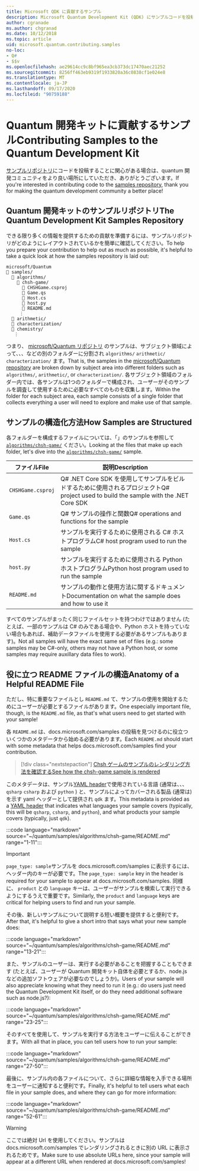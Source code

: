 ```yaml
---
title: Microsoft QDK に貢献するサンプル
description: Microsoft Quantum Development Kit (QDK) にサンプルコードを投稿する方法について説明します。
author: cgranade
ms.author: chgranad
ms.date: 10/12/2018
ms.topic: article
uid: microsoft.quantum.contributing.samples
no-loc:
- Q#
- $$v
ms.openlocfilehash: ae29614cc9c8bf965ea3cb373dc17470aec21252
ms.sourcegitcommit: 8256ff463eb9319f1933820a36c0838cf1e024e8
ms.translationtype: MT
ms.contentlocale: ja-JP
ms.lasthandoff: 09/17/2020
ms.locfileid: "90759188"
---
```

# <a name="contributing-samples-to-the-quantum-development-kit"></a><span data-ttu-id="8cde8-103">Quantum 開発キットに貢献するサンプル</span><span class="sxs-lookup"><span data-stu-id="8cde8-103">Contributing Samples to the Quantum Development Kit</span></span>

<span data-ttu-id="8cde8-104">[サンプルリポジトリ](https://github.com/Microsoft/Quantum)にコードを投稿することに関心がある場合は、quantum 開発コミュニティをより良い場所にしていただき、ありがとうございます。</span><span class="sxs-lookup"><span data-stu-id="8cde8-104">If you're interested in contributing code to the [samples repository](https://github.com/Microsoft/Quantum), thank you for making the quantum development community a better place!</span></span>

## <a name="the-quantum-development-kit-samples-repository"></a><span data-ttu-id="8cde8-105">Quantum 開発キットのサンプルリポジトリ</span><span class="sxs-lookup"><span data-stu-id="8cde8-105">The Quantum Development Kit Samples Repository</span></span>

<span data-ttu-id="8cde8-106">できる限り多くの情報を提供するための貢献を準備するには、サンプルリポジトリがどのようにレイアウトされているかを簡単に確認してください。</span><span class="sxs-lookup"><span data-stu-id="8cde8-106">To help you prepare your contribution to help out as much as possible, it's helpful to take a quick look at how the samples repository is laid out:</span></span>

```plaintext
microsoft/Quantum
📁 samples/
  📁 algorithms/
    📁 chsh-game/
      📝 CHSHGame.csproj
      📝 Game.qs
      📝 Host.cs
      📝 host.py
      📝 README.md
     ⋮
  📁 arithmetic/
  📁 characterization/
  📁 chemistry/
   ⋮
```

<span data-ttu-id="8cde8-107">つまり、 [microsoft/Quantum リポジトリ](https://github.com/microsoft/Quantum) のサンプルは、サブジェクト領域によって、、、などの別のフォルダーに分割され `algorithms/` `arithmetic/` `characterization/` ます。</span><span class="sxs-lookup"><span data-stu-id="8cde8-107">That is, the samples in the [microsoft/Quantum repository](https://github.com/microsoft/Quantum) are broken down by subject area into different folders such as `algorithms/`, `arithmetic/`, or `characterization/`.</span></span>
<span data-ttu-id="8cde8-108">各サブジェクト領域のフォルダー内では、各サンプルは1つのフォルダーで構成され、ユーザーがそのサンプルを調査して使用するために必要なすべてのものを収集します。</span><span class="sxs-lookup"><span data-stu-id="8cde8-108">Within the folder for each subject area, each sample consists of a single folder that collects everything a user will need to explore and make use of that sample.</span></span>

## <a name="how-samples-are-structured"></a><span data-ttu-id="8cde8-109">サンプルの構造化方法</span><span class="sxs-lookup"><span data-stu-id="8cde8-109">How Samples are Structured</span></span>

<span data-ttu-id="8cde8-110">各フォルダーを構成するファイルについては、「」のサンプルを参照して [`algorithms/chsh-game/`](https://github.com/microsoft/Quantum/tree/main/samples/algorithms/chsh-game) ください。</span><span class="sxs-lookup"><span data-stu-id="8cde8-110">Looking at the files that make up each folder, let's dive into the [`algorithms/chsh-game/`](https://github.com/microsoft/Quantum/tree/main/samples/algorithms/chsh-game) sample.</span></span>

| <span data-ttu-id="8cde8-111">ファイル</span><span class="sxs-lookup"><span data-stu-id="8cde8-111">File</span></span>              | <span data-ttu-id="8cde8-112">説明</span><span class="sxs-lookup"><span data-stu-id="8cde8-112">Description</span></span>                                                |
|-------------------|------------------------------------------------------------|
| `CHSHGame.csproj` | <span data-ttu-id="8cde8-113">Q# .NET Core SDK を使用してサンプルをビルドするために使用されるプロジェクト</span><span class="sxs-lookup"><span data-stu-id="8cde8-113">Q# project used to build the sample with the .NET Core SDK</span></span> |
| `Game.qs`         | <span data-ttu-id="8cde8-114">Q# サンプルの操作と関数</span><span class="sxs-lookup"><span data-stu-id="8cde8-114">Q# operations and functions for the sample</span></span>                 |
| `Host.cs`         | <span data-ttu-id="8cde8-115">サンプルを実行するために使用される C# ホストプログラム</span><span class="sxs-lookup"><span data-stu-id="8cde8-115">C# host program used to run the sample</span></span>                     |
| `host.py`         | <span data-ttu-id="8cde8-116">サンプルを実行するために使用される Python ホストプログラム</span><span class="sxs-lookup"><span data-stu-id="8cde8-116">Python host program used to run the sample</span></span>                 |
| `README.md`       | <span data-ttu-id="8cde8-117">サンプルの動作と使用方法に関するドキュメント</span><span class="sxs-lookup"><span data-stu-id="8cde8-117">Documentation on what the sample does and how to use it</span></span>    |

<span data-ttu-id="8cde8-118">すべてのサンプルがまったく同じファイルセットを持つわけではありません (たとえば、一部のサンプルは C# のみである場合や、Python ホストを持っていない場合もあれば、補助データファイルを使用する必要があるサンプルもあります)。</span><span class="sxs-lookup"><span data-stu-id="8cde8-118">Not all samples will have the exact same set of files (e.g.: some samples may be C#-only, others may not have a Python host, or some samples may require auxillary data files to work).</span></span>

## <a name="anatomy-of-a-helpful-readme-file"></a><span data-ttu-id="8cde8-119">役に立つ README ファイルの構造</span><span class="sxs-lookup"><span data-stu-id="8cde8-119">Anatomy of a Helpful README File</span></span>

<span data-ttu-id="8cde8-120">ただし、特に重要なファイルとし `README.md` て、サンプルの使用を開始するためにユーザーが必要とするファイルがあります。</span><span class="sxs-lookup"><span data-stu-id="8cde8-120">One especially important file, though, is the `README.md` file, as that's what users need to get started with your sample!</span></span>

<span data-ttu-id="8cde8-121">各 `README.md` は、docs.microsoft.com/samples の投稿を見つけるのに役立ついくつかのメタデータから始める必要があります。</span><span class="sxs-lookup"><span data-stu-id="8cde8-121">Each `README.md` should start with some metadata that helps docs.microsoft.com/samples find your contribution.</span></span>

> [!div class="nextstepaction"]
> [<span data-ttu-id="8cde8-122">Chsh ゲームのサンプルのレンダリング方法を確認する</span><span class="sxs-lookup"><span data-stu-id="8cde8-122">See how the chsh-game sample is rendered</span></span>](https://docs.microsoft.com/samples/microsoft/quantum/validating-quantum-mechanics/)

<span data-ttu-id="8cde8-123">このメタデータは、サンプル[YAML header](https://dotnet.github.io/docfx/spec/docfx_flavored_markdown.html#yaml-header)で使用されている言語 (通常は、、、 `qsharp` `csharp` および `python` ) と、サンプルによってカバーされる製品 (通常は) を示す yaml ヘッダーとして提供され `qdk` ます。</span><span class="sxs-lookup"><span data-stu-id="8cde8-123">This metadata is provided as a [YAML header](https://dotnet.github.io/docfx/spec/docfx_flavored_markdown.html#yaml-header) that indicates what languages your sample covers (typically, this will be `qsharp`, `csharp`, and `python`), and what products your sample covers (typically, just `qdk`).</span></span>

:::code language="markdown" source="~/quantum/samples/algorithms/chsh-game/README.md" range="1-11":::

> [!IMPORTANT]
> <span data-ttu-id="8cde8-124">`page_type: sample`サンプルを docs.microsoft.com/samples に表示するには、ヘッダー内のキーが必要です。</span><span class="sxs-lookup"><span data-stu-id="8cde8-124">The `page_type: sample` key in the header is required for your sample to appear at docs.microsoft.com/samples.</span></span>
> <span data-ttu-id="8cde8-125">同様に、 `product` との `language` キーは、ユーザーがサンプルを検索して実行できるようにするうえで重要です。</span><span class="sxs-lookup"><span data-stu-id="8cde8-125">Similarly, the `product` and `language` keys are critical for helping users to find and run your sample.</span></span>

<span data-ttu-id="8cde8-126">その後、新しいサンプルについて説明する短い概要を提供すると便利です。</span><span class="sxs-lookup"><span data-stu-id="8cde8-126">After that, it's helpful to give a short intro that says what your new sample does:</span></span>

:::code language="markdown" source="~/quantum/samples/algorithms/chsh-game/README.md" range="13-21":::

<span data-ttu-id="8cde8-127">また、サンプルのユーザーは、実行する必要があることを把握することもできます (たとえば、ユーザーが Quantum 開発キット自体を必要とするか、node.js などの追加ソフトウェアが必要なのでしょうか)。</span><span class="sxs-lookup"><span data-stu-id="8cde8-127">Users of your sample will also appreciate knowing what they need to run it (e.g.: do users just need the Quantum Development Kit itself, or do they need additional software such as node.js?):</span></span>

:::code language="markdown" source="~/quantum/samples/algorithms/chsh-game/README.md" range="23-25":::

<span data-ttu-id="8cde8-128">そのすべてを使用して、サンプルを実行する方法をユーザーに伝えることができます。</span><span class="sxs-lookup"><span data-stu-id="8cde8-128">With all that in place, you can tell users how to run your sample:</span></span>

:::code language="markdown" source="~/quantum/samples/algorithms/chsh-game/README.md" range="27-50":::

<span data-ttu-id="8cde8-129">最後に、サンプル内の各ファイルについて、さらに詳細な情報を入手できる場所をユーザーに通知すると便利です。</span><span class="sxs-lookup"><span data-stu-id="8cde8-129">Finally, it's helpful to tell users what each file in your sample does, and where they can go for more information:</span></span>

:::code language="markdown" source="~/quantum/samples/algorithms/chsh-game/README.md" range="52-61":::

> [!WARNING]
> <span data-ttu-id="8cde8-130">ここでは絶対 Url を使用してください。サンプルは docs.microsoft.com/samples でレンダリングされるときに別の URL に表示されるためです。</span><span class="sxs-lookup"><span data-stu-id="8cde8-130">Make sure to use absolute URLs here, since your sample will appear at a different URL when rendered at docs.microsoft.com/samples!</span></span>
